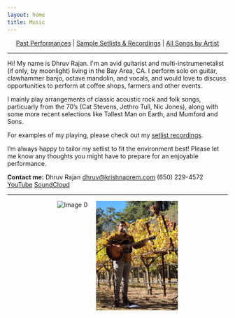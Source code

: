 ```yaml
---
layout: home
title: Music
---
```


<div style="text-align:center;">
  <a href="/pages/events.html">Past Performances</a> |
  <a href="/pages/setlists.html">Sample Setlists & Recordings</a> |
  <a href="/pages/songs_by_artist.html">All Songs by Artist</a>
</div>

---

Hi! My name is Dhruv Rajan. I'm an avid guitarist and multi-instrumenetalist (if only, by moonlight) living in the Bay Area, CA. I perform solo on guitar, clawhammer banjo, octave mandolin, and vocals, and would love to discuss opportunities to perform at coffee shops, farmers and other events.

I mainly play arrangements of classic acoustic rock and folk songs, particuarly from the 70’s (Cat Stevens, Jethro Tull, Nic Jones), along with some more recent selections like Tallest Man on Earth, and Mumford and Sons.

For examples of my playing, please check out my [setlist recordings](/pages/setlists.html).

I’m always happy to tailor my setlist to fit the environment best! Please let me know any thoughts you might have to prepare for an enjoyable performance.

**Contact me:**
Dhruv Rajan
[dhruv@krishnaprem.com](mailto:dhruv@krishnaprem.com)
(650) 229-4572
[YouTube](https://www.youtube.com/channel/UCa_LjjQKzbIQUqj-WOH1m7Q)
[SoundCloud](https://soundcloud.com/dhruv-rajan)

---

<div style="display: flex; justify-content: center; gap: 20px;">
  <img src="/images/IMG_0461.jpg" alt="Image 0" style="height: 250px; float: left;">
  <img src="/images/winery.jpg" alt="Image 1" style="height: 250px; float: right;">
</div>
